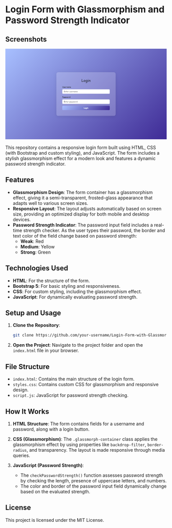 # Login Form with Glassmorphism and Password Strength Indicator

## Screenshots

![Login Form Screenshot](Screenshot.png)

This repository contains a responsive login form built using HTML, CSS (with Bootstrap and custom styling), and JavaScript. The form includes a stylish glassmorphism effect for a modern look and features a dynamic password strength indicator.

## Features

- **Glassmorphism Design**: The form container has a glassmorphism effect, giving it a semi-transparent, frosted-glass appearance that adapts well to various screen sizes.
- **Responsive Layout**: The layout adjusts automatically based on screen size, providing an optimized display for both mobile and desktop devices.
- **Password Strength Indicator**: The password input field includes a real-time strength checker. As the user types their password, the border and text color of the field change based on password strength:
  - **Weak**: Red
  - **Medium**: Yellow
  - **Strong**: Green

## Technologies Used

- **HTML**: For the structure of the form.
- **Bootstrap 5**: For basic styling and responsiveness.
- **CSS**: For custom styling, including the glassmorphism effect.
- **JavaScript**: For dynamically evaluating password strength.

## Setup and Usage

1. **Clone the Repository**:
   ```bash
   git clone https://github.com/your-username/Login-Form-with-Glassmorphism-and-Password-Strength-Indicator.git
   ```

2. **Open the Project**:
   Navigate to the project folder and open the `index.html` file in your browser.

## File Structure

- `index.html`: Contains the main structure of the login form.
- `styles.css`: Contains custom CSS for glassmorphism and responsive design.
- `script.js`: JavaScript for password strength checking.

## How It Works

1. **HTML Structure**: 
   The form contains fields for a username and password, along with a login button.

2. **CSS (Glassmorphism)**:
   The `.glassmorph-container` class applies the glassmorphism effect by using properties like `backdrop-filter`, `border-radius`, and transparency. The layout is made responsive through media queries.

3. **JavaScript (Password Strength)**:
   - The `checkPasswordStrength()` function assesses password strength by checking the length, presence of uppercase letters, and numbers.
   - The color and border of the password input field dynamically change based on the evaluated strength.

## License

This project is licensed under the MIT License.
